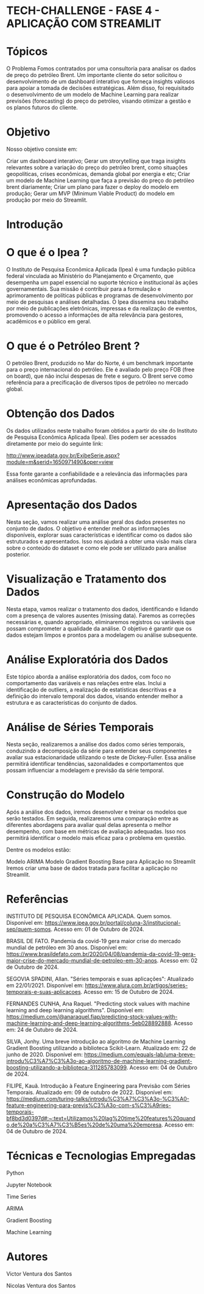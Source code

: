 # TECH-CHALLENGE - FASE 4 - APLICAÇÃO COM STREAMLIT
# Tópicos
O Problema
Fomos contratados por uma consultoria para analisar os dados de preço do petróleo Brent. Um importante cliente do setor solicitou o desenvolvimento de um dashboard interativo que forneça insights valiosos para apoiar a tomada de decisões estratégicas. Além disso, foi requisitado o desenvolvimento de um modelo de Machine Learning para realizar previsões (forecasting) do preço do petróleo, visando otimizar a gestão e os planos futuros do cliente.

# Objetivo
Nosso objetivo consiste em:

Criar um dashboard interativo;
Gerar um strorytelling que traga insights relevantes sobre a variação do preço do petróleo brent, como situações geopolíticas, crises econômicas, demanda global por energia e etc;
Criar um modelo de Machine Learning que faça a previsão do preço do petróleo brent diariamente;
Criar um plano para fazer o deploy do modelo em produção;
Gerar um MVP (Minimum Viable Product) do modelo em produção por meio do Streamlit.
# Introdução
# O que é o Ipea ?
O Instituto de Pesquisa Econômica Aplicada (Ipea) é uma fundação pública federal vinculada ao Ministério do Planejamento e Orçamento, que desempenha um papel essencial no suporte técnico e institucional às ações governamentais. Sua missão é contribuir para a formulação e aprimoramento de políticas públicas e programas de desenvolvimento por meio de pesquisas e análises detalhadas. O Ipea dissemina seu trabalho por meio de publicações eletrônicas, impressas e da realização de eventos, promovendo o acesso a informações de alta relevância para gestores, acadêmicos e o público em geral.

# O que é o Petróleo Brent ?
O petróleo Brent, produzido no Mar do Norte, é um benchmark importante para o preço internacional do petróleo. Ele é avaliado pelo preço FOB (free on board), que não inclui despesas de frete e seguro. O Brent serve como referência para a precificação de diversos tipos de petróleo no mercado global.

# Obtenção dos Dados
Os dados utilizados neste trabalho foram obtidos a partir do site do Instituto de Pesquisa Econômica Aplicada (Ipea). Eles podem ser acessados diretamente por meio do seguinte link:

http://www.ipeadata.gov.br/ExibeSerie.aspx?module=m&serid=1650971490&oper=view

Essa fonte garante a confiabilidade e a relevância das informações para análises econômicas aprofundadas.

# Apresentação dos Dados
Nesta seção, vamos realizar uma análise geral dos dados presentes no conjunto de dados. O objetivo é entender melhor as informações disponíveis, explorar suas características e identificar como os dados são estruturados e apresentados. Isso nos ajudará a obter uma visão mais clara sobre o conteúdo do dataset e como ele pode ser utilizado para análise posterior.

# Visualização e Tratamento dos Dados
Nesta etapa, vamos realizar o tratamento dos dados, identificando e lidando com a presença de valores ausentes (missing data). Faremos as correções necessárias e, quando apropriado, eliminaremos registros ou variáveis que possam comprometer a qualidade da análise. O objetivo é garantir que os dados estejam limpos e prontos para a modelagem ou análise subsequente.

# Análise Exploratória dos Dados
Este tópico aborda a análise exploratória dos dados, com foco no comportamento das variáveis e nas relações entre elas. Inclui a identificação de outliers, a realização de estatísticas descritivas e a definição do intervalo temporal dos dados, visando entender melhor a estrutura e as características do conjunto de dados.

# Análise de Séries Temporais
Nesta seção, realizaremos a análise dos dados como séries temporais, conduzindo a decomposição da série para entender seus componentes e avaliar sua estacionaridade utilizando o teste de Dickey-Fuller. Essa análise permitirá identificar tendências, sazonalidades e comportamentos que possam influenciar a modelagem e previsão da série temporal.

# Construção do Modelo
Após a análise dos dados, iremos desenvolver e treinar os modelos que serão testados. Em seguida, realizaremos uma comparação entre as diferentes abordagens para avaliar qual delas apresenta o melhor desempenho, com base em métricas de avaliação adequadas. Isso nos permitirá identificar o modelo mais eficaz para o problema em questão.

Dentre os modelos estão:

Modelo ARIMA
Modelo Gradient Boosting
Base para Aplicação no Streamlit
Iremos criar uma base de dados tratada para facilitar a aplicação no Streamlit.

# Referências

INSTITUTO DE PESQUISA ECONÔMICA APLICADA. Quem somos. Disponível em: https://www.ipea.gov.br/portal/coluna-3/institucional-sep/quem-somos. Acesso em: 01 de Outubro de 2024.

BRASIL DE FATO. Pandemia da covid-19 gera maior crise do mercado mundial de petróleo em 30 anos. Disponível em: https://www.brasildefato.com.br/2020/04/08/pandemia-da-covid-19-gera-maior-crise-do-mercado-mundial-de-petroleo-em-30-anos. Acesso em: 02 de Outubro de 2024.

SEGOVIA SPADINI, Allan. "Séries temporais e suas aplicações": Atualizado em 22/01/2021. Disponível em: https://www.alura.com.br/artigos/series-temporais-e-suas-aplicacoes. Acesso em: 15 de Outubro de 2024.

FERNANDES CUNHA, Ana Raquel. "Predicting stock values with machine learning and deep learning algorithms". Disponível em: https://medium.com/@anaraquel.fiap/predicting-stock-values-with-machine-learning-and-deep-learning-algorithms-5eb028892888. Acesso em: 24 de Outubro de 2024.

SILVA, Jonhy. Uma breve introdução ao algoritmo de Machine Learning Gradient Boosting utilizando a biblioteca Scikit-Learn. Atualizado em: 22 de junho de 2020. Disponível em: https://medium.com/equals-lab/uma-breve-introdu%C3%A7%C3%A3o-ao-algoritmo-de-machine-learning-gradient-boosting-utilizando-a-biblioteca-311285783099. Acesso em: 04 de Outubro de 2024.

FILIPE, Kauã. Introdução à Feature Engineering para Previsão com Séries Temporais. Atualizado em: 09 de outubro de 2022. Disponível em: https://medium.com/turing-talks/introdu%C3%A7%C3%A3o-%C3%A0-feature-engineering-para-previs%C3%A3o-com-s%C3%A9ries-temporais-bf8bd3d0397d#:~:text=Utilizamos%20lag%20time%20features%20quando,de%20a%C3%A7%C3%B5es%20de%20uma%20empresa. Acesso em: 04 de Outubro de 2024.

# Técnicas e Tecnologias Empregadas

Python

Jupyter Notebook

Time Series

ARIMA

Gradient Boosting

Machine Learning

# Autores

Victor Ventura dos Santos

Nicolas Ventura dos Santos

